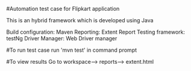 #Automation test case for Flipkart application

This is an hybrid framework which is developed using Java

Build configuration: Maven
Reporting: Extent Report
Testing framework: testNg
Driver Manager: Web Driver manager


#To run test case 
run 'mvn test' in command prompt

#To view results
Go to workspace--> reports--> extent.html